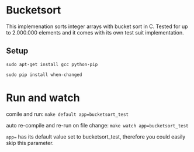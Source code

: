 # Bucketsort

This implemenation sorts integer arrays with bucket sort in C. Tested for up to 2.000.000 elements and it comes with its own test suit implementation.

## Setup

`sudo apt-get install gcc python-pip`

`sudo pip install when-changed`


# Run and watch

comile and run:
`make default app=bucketsort_test`

auto re-compile and re-run on file change:
`make watch app=bucketsort_test`

`app=` has its default value set to bucketsort_test, therefore you could easily skip this parameter.
